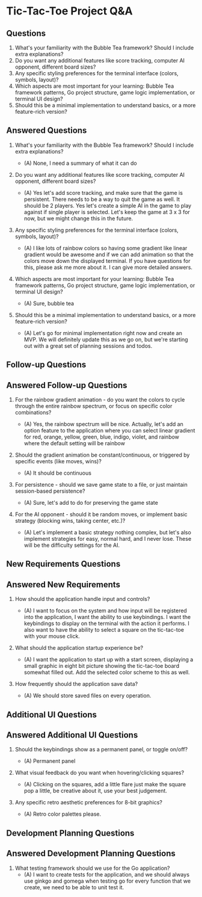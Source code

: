 # Tic-Tac-Toe Project Q&A

## Questions
1. What's your familiarity with the Bubble Tea framework? Should I include extra explanations?
2. Do you want any additional features like score tracking, computer AI opponent, different board sizes?
3. Any specific styling preferences for the terminal interface (colors, symbols, layout)?
4. Which aspects are most important for your learning: Bubble Tea framework patterns, Go project structure, game logic implementation, or terminal UI design?
5. Should this be a minimal implementation to understand basics, or a more feature-rich version?

## Answered Questions
1. What's your familiarity with the Bubble Tea framework? Should I include extra explanations?
   - (A) None, I need a summary of what it can do

2. Do you want any additional features like score tracking, computer AI opponent, different board sizes?
   - (A) Yes let's add score tracking, and make sure that the game is persistent. There needs to be a way to quit the game as well. It should be 2 players. Yes let's create a simple AI in the game to play against if single player is selected. Let's keep the game at 3 x 3 for now, but we might change this in the future.

3. Any specific styling preferences for the terminal interface (colors, symbols, layout)?
   - (A) I like lots of rainbow colors so having some gradient like linear gradient would be awesome and if we can add animation so that the colors move down the displayed terminal. If you have questions for this, please ask me more about it. I can give more detailed answers.

4. Which aspects are most important for your learning: Bubble Tea framework patterns, Go project structure, game logic implementation, or terminal UI design?
   - (A) Sure, bubble tea

5. Should this be a minimal implementation to understand basics, or a more feature-rich version?
   - (A) Let's go for minimal implementation right now and create an MVP. We will definitely update this as we go on, but we're starting out with a great set of planning sessions and todos.

## Follow-up Questions

## Answered Follow-up Questions
1. For the rainbow gradient animation - do you want the colors to cycle through the entire rainbow spectrum, or focus on specific color combinations?
   - (A) Yes, the rainbow spectrum will be nice. Actually, let's add an option feature to the application where you can select linear gradient for red, orange, yellow, green, blue, indigo, violet, and rainbow where the default setting will be rainbow

2. Should the gradient animation be constant/continuous, or triggered by specific events (like moves, wins)?
   - (A) It should be continuous

3. For persistence - should we save game state to a file, or just maintain session-based persistence?
   - (A) Sure, let's add to do for preserving the game state

4. For the AI opponent - should it be random moves, or implement basic strategy (blocking wins, taking center, etc.)?
   - (A) Let's implement a basic strategy nothing complex, but let's also implement strategies for easy, normal hard, and I never lose. These will be the difficulty settings for the AI.

## New Requirements Questions

## Answered New Requirements
1. How should the application handle input and controls?
   - (A) I want to focus on the system and how input will be registered into the application, I want the ability to use keybindings. I want the keybindings to display on the terminal with the action it performs. I also want to have the ability to select a square on the tic-tac-toe with your mouse click.

2. What should the application startup experience be?
   - (A) I want the application to start up with a start screen, displaying a small graphic in eight bit picture showing the tic-tac-toe board somewhat filled out. Add the selected color scheme to this as well.

3. How frequently should the application save data?
   - (A) We should store saved files on every operation.

## Additional UI Questions

## Answered Additional UI Questions
1. Should the keybindings show as a permanent panel, or toggle on/off?
   - (A) Permanent panel

2. What visual feedback do you want when hovering/clicking squares?
   - (A) Clicking on the squares, add a little flare just make the square pop a little, be creative about it, use your best judgement.

3. Any specific retro aesthetic preferences for 8-bit graphics?
   - (A) Retro color palettes please.

## Development Planning Questions

## Answered Development Planning Questions
1. What testing framework should we use for the Go application?
   - (A) I want to create tests for the application, and we should always use ginkgo and gomega when testing go for every function that we create, we need to be able to unit test it.